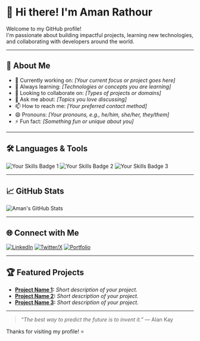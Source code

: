 # 👋 Hi there! I'm Aman Rathour

Welcome to my GitHub profile!  
I'm passionate about building impactful projects, learning new technologies, and collaborating with developers around the world.

---

## 🚀 About Me

- 🔭 Currently working on: _[Your current focus or project goes here]_  
- 🌱 Always learning: _[Technologies or concepts you are learning]_  
- 👯 Looking to collaborate on: _[Types of projects or domains]_  
- 💬 Ask me about: _[Topics you love discussing]_  
- 📫 How to reach me: _[Your preferred contact method]_  
- 😄 Pronouns: _[Your pronouns, e.g., he/him, she/her, they/them]_  
- ⚡ Fun fact: _[Something fun or unique about you]_  

---

## 🛠️ Languages & Tools

![Your Skills Badge 1](https://img.shields.io/badge/-Skill1-333?style=flat&logo=skill1&logoColor=white)
![Your Skills Badge 2](https://img.shields.io/badge/-Skill2-333?style=flat&logo=skill2&logoColor=white)
![Your Skills Badge 3](https://img.shields.io/badge/-Skill3-333?style=flat&logo=skill3&logoColor=white)
<!-- Add or remove badges as appropriate -->

---

## 📈 GitHub Stats

![Aman's GitHub Stats](https://github-readme-stats.vercel.app/api?username=amanrathour14&show_icons=true&theme=radical)

---

## 🌐 Connect with Me

[![LinkedIn](https://img.shields.io/badge/LinkedIn-0077B5?style=flat&logo=linkedin&logoColor=white)](your-linkedin-url)
[![Twitter/X](https://img.shields.io/badge/Twitter-1DA1F2?style=flat&logo=twitter&logoColor=white)](your-twitter-url)
[![Portfolio](https://img.shields.io/badge/Portfolio-222?style=flat&logo=githubpages&logoColor=white)](your-portfolio-url)
<!-- Add more social or contact links as needed -->

---

## 🏆 Featured Projects

- **[Project Name 1](project-link-1):** _Short description of your project._
- **[Project Name 2](project-link-2):** _Short description of your project._
- **[Project Name 3](project-link-3):** _Short description of your project._
<!-- Highlight your best or favorite repositories here -->

---

> _“The best way to predict the future is to invent it.”_ — Alan Kay

Thanks for visiting my profile! ⭐️